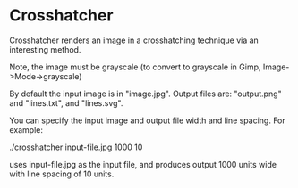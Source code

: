 Crosshatcher
============

Crosshatcher renders an image in a crosshatching technique via an
interesting method.

Note, the image must be grayscale (to convert to grayscale in Gimp, Image->Mode->grayscale)

By default the input image is in "image.jpg".
Output files are: "output.png" and "lines.txt", and "lines.svg".

You can specify the input image and output file width and line spacing.
For example:

  ./crosshatcher input-file.jpg 1000 10

uses input-file.jpg as the input file, and produces output 1000 units wide
with line spacing of 10 units.

